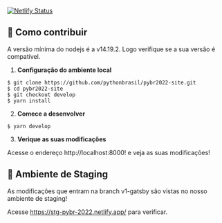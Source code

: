[![Netlify Status](https://api.netlify.com/api/v1/badges/a9da365c-570a-4ca9-bf9f-e36582197faf/deploy-status)](https://app.netlify.com/sites/stg-pybr-2022/deploys)


## 🚀 Como contribuir

A versão mínima do nodejs é a v14.19.2. Logo verifique se a sua versão é compatível.

1.  **Configuração do ambiente local**

```shell
$ git clone https://github.com/pythonbrasil/pybr2022-site.git
$ cd pybr2022-site
$ git checkout develop
$ yarn install
```

2.  **Comece a desenvolver**

```shell
$ yarn develop
```

3.  **Verique as suas modificações**

Acesse o endereço http://localhost:8000! e veja as suas modificações!


## 🚀 Ambiente de Staging

As modificações que entram na branch v1-gatsby são vistas no nosso ambiente de staging!

Acesse https://stg-pybr-2022.netlify.app/ para verificar.

